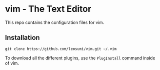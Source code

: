 # vim - The Text Editor

This repo contains the configuration files for vim.

## Installation

```
git clone https://github.com/leosumi/vim.git ~/.vim
```

To download all the different plugins, use the `PlugInstall` command inside of vim.
